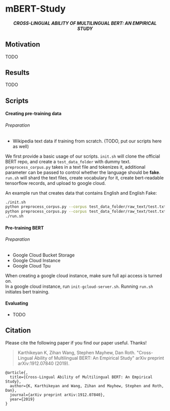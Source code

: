# mBERT-Study
<h5 align="center">CROSS-LINGUAL ABILITY OF MULTILINGUAL BERT: AN EMPIRICAL STUDY</h5>

## Motivation 

TODO

## Results

TODO

## Scripts

#### Creating pre-training data
###### Preparation
- Wikipedia text data if training from scratch. (TODO, put our scripts here as well)  

We first provide a basic usage of our scripts.
``init.sh`` will clone the official BERT repo, and create a ``test_data_folder`` with dummy text.
``preprocess_corpus.py`` takes in a text file and tokenizes it, additional parameter can be passed to control whether
the language should be __fake__.
``run.sh`` will shard the text files, create vocabulary for it, create bert-readable tensorflow records, and upload to google cloud.

An example run that creates data that contains English and English Fake:
```bash
./init.sh
python preprocess_corpus.py --corpus test_data_folder/raw_text/test.txt --output test_data_folder/txt/en.txt
python preprocess_corpus.py --corpus test_data_folder/raw_text/test.txt --output test_data_folder/txt/en-fake.txt --make_fake
./run.sh
```

#### Pre-training BERT
###### Preparation
- Google Cloud Bucket Storage
- Google Cloud Instance
- Google Cloud Tpu

When creating a google cloud instance, make sure full api access is turned on.  
In a google cloud instance, run ``init-gcloud-server.sh``.
Running ``run.sh`` initiates bert training.

#### Evaluating
- TODO
 

## Citation
Please cite the following paper if you find our paper useful. Thanks!

>Karthikeyan K, Zihan Wang, Stephen Mayhew, Dan Roth. "Cross-Lingual Ability of Multilingual BERT: An Empirical Study" arXiv preprint arXiv:1912.07840 (2019).

```
@article{,
  title={Cross-Lingual Ability of Multilingual BERT: An Empirical Study},
  author={K, Karthikeyan and Wang, Zihan and Mayhew, Stephen and Roth, Dan},
  journal={arXiv preprint arXiv:1912.07840},
  year={2019}
}
```
